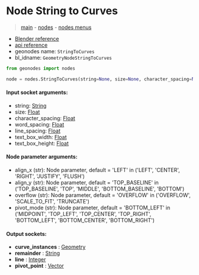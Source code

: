 # Node String to Curves

> [main](../structure.md) - [nodes](nodes.md) - [nodes menus](nodes_menus.md)

- [Blender reference](https://docs.blender.org/manual/en/latest/modeling/geometry_nodes/text/string_to_curves.html)
- [api reference](https://docs.blender.org/api/current/bpy.types.GeometryNodeStringToCurves.html)
- geonodes name: `StringToCurves`
- bl_idname: `GeometryNodeStringToCurves`

```python
from geonodes import nodes

node = nodes.StringToCurves(string=None, size=None, character_spacing=None, word_spacing=None, line_spacing=None, text_box_width=None, text_box_height=None, align_x='LEFT', align_y='TOP_BASELINE', overflow='OVERFLOW', pivot_mode='BOTTOM_LEFT')
```

#### Input socket arguments:

- string: [String](String.md)
- size: [Float](Float.md)
- character_spacing: [Float](Float.md)
- word_spacing: [Float](Float.md)
- line_spacing: [Float](Float.md)
- text_box_width: [Float](Float.md)
- text_box_height: [Float](Float.md)

#### Node parameter arguments:

- align_x (str): Node parameter, default = 'LEFT' in ('LEFT', 'CENTER', 'RIGHT', 'JUSTIFY', 'FLUSH')
- align_y (str): Node parameter, default = 'TOP_BASELINE' in ('TOP_BASELINE', 'TOP', 'MIDDLE', 'BOTTOM_BASELINE', 'BOTTOM')
- overflow (str): Node parameter, default = 'OVERFLOW' in ('OVERFLOW', 'SCALE_TO_FIT', 'TRUNCATE')
- pivot_mode (str): Node parameter, default = 'BOTTOM_LEFT' in ('MIDPOINT', 'TOP_LEFT', 'TOP_CENTER', 'TOP_RIGHT', 'BOTTOM_LEFT', 'BOTTOM_CENTER', 'BOTTOM_RIGHT')

#### Output sockets:

- **curve_instances** : [Geometry](Geometry)
- **remainder** : [String](String)
- **line** : [Integer](Integer)
- **pivot_point** : [Vector](Vector)

